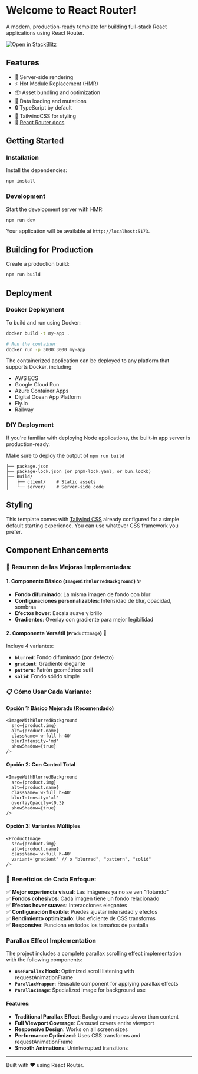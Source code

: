 # Welcome to React Router!

A modern, production-ready template for building full-stack React applications using React Router.

[![Open in StackBlitz](https://developer.stackblitz.com/img/open_in_stackblitz.svg)](https://stackblitz.com/github/remix-run/react-router-templates/tree/main/default)

## Features

- 🚀 Server-side rendering
- ⚡️ Hot Module Replacement (HMR)
- 📦 Asset bundling and optimization
- 🔄 Data loading and mutations
- 🔒 TypeScript by default
- 🎉 TailwindCSS for styling
- 📖 [React Router docs](https://reactrouter.com/)

## Getting Started

### Installation

Install the dependencies:

```bash
npm install
```

### Development

Start the development server with HMR:

```bash
npm run dev
```

Your application will be available at `http://localhost:5173`.

## Building for Production

Create a production build:

```bash
npm run build
```

## Deployment

### Docker Deployment

To build and run using Docker:

```bash
docker build -t my-app .

# Run the container
docker run -p 3000:3000 my-app
```

The containerized application can be deployed to any platform that supports Docker, including:

- AWS ECS
- Google Cloud Run
- Azure Container Apps
- Digital Ocean App Platform
- Fly.io
- Railway

### DIY Deployment

If you're familiar with deploying Node applications, the built-in app server is production-ready.

Make sure to deploy the output of `npm run build`

```
├── package.json
├── package-lock.json (or pnpm-lock.yaml, or bun.lockb)
├── build/
│   ├── client/    # Static assets
│   └── server/    # Server-side code
```

## Styling

This template comes with [Tailwind CSS](https://tailwindcss.com/) already configured for a simple default starting experience. You can use whatever CSS framework you prefer.

## Component Enhancements

### 🎨 **Resumen de las Mejoras Implementadas:**

#### **1. Componente Básico (`ImageWithBlurredBackground`)** ✨

- **Fondo difuminado**: La misma imagen de fondo con blur
- **Configuraciones personalizables**: Intensidad de blur, opacidad, sombras
- **Efectos hover**: Escala suave y brillo
- **Gradientes**: Overlay con gradiente para mejor legibilidad

#### **2. Componente Versátil (`ProductImage`)** 🔧

Incluye 4 variantes:

- **`blurred`**: Fondo difuminado (por defecto)
- **`gradient`**: Gradiente elegante
- **`pattern`**: Patrón geométrico sutil
- **`solid`**: Fondo sólido simple

### 📋 **Cómo Usar Cada Variante:**

#### **Opción 1: Básico Mejorado** (Recomendado)

```tsx
<ImageWithBlurredBackground
  src={product.img}
  alt={product.name}
  className='w-full h-40'
  blurIntensity='md'
  showShadow={true}
/>
```

#### **Opción 2: Con Control Total**

```tsx
<ImageWithBlurredBackground
  src={product.img}
  alt={product.name}
  className='w-full h-40'
  blurIntensity='xl'
  overlayOpacity={0.3}
  showShadow={true}
/>
```

#### **Opción 3: Variantes Múltiples**

```tsx
<ProductImage
  src={product.img}
  alt={product.name}
  className='w-full h-40'
  variant='gradient' // o "blurred", "pattern", "solid"
/>
```

### 🚀 **Beneficios de Cada Enfoque:**

✅ **Mejor experiencia visual**: Las imágenes ya no se ven "flotando"  
✅ **Fondos cohesivos**: Cada imagen tiene un fondo relacionado  
✅ **Efectos hover suaves**: Interacciones elegantes  
✅ **Configuración flexible**: Puedes ajustar intensidad y efectos  
✅ **Rendimiento optimizado**: Uso eficiente de CSS transforms  
✅ **Responsive**: Funciona en todos los tamaños de pantalla

### Parallax Effect Implementation

The project includes a complete parallax scrolling effect implementation with the following components:

- **`useParallax` Hook**: Optimized scroll listening with requestAnimationFrame
- **`ParallaxWrapper`**: Reusable component for applying parallax effects
- **`ParallaxImage`**: Specialized image for background use

#### Features:

- **Traditional Parallax Effect**: Background moves slower than content
- **Full Viewport Coverage**: Carousel covers entire viewport
- **Responsive Design**: Works on all screen sizes
- **Performance Optimized**: Uses CSS transforms and requestAnimationFrame
- **Smooth Animations**: Uninterrupted transitions

---

Built with ❤️ using React Router.
